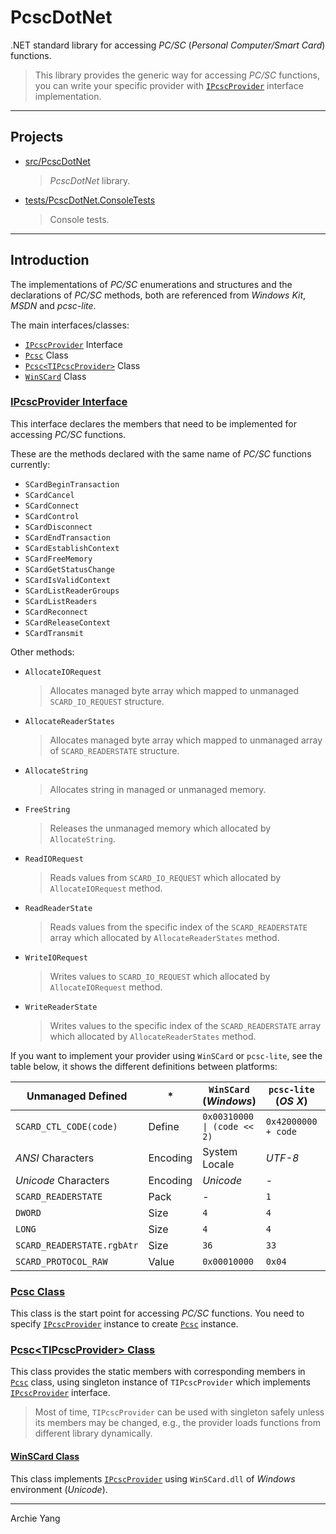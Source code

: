 # PcscDotNet

.NET standard library for accessing *PC/SC* (*Personal Computer/Smart Card*) functions.

> This library provides the generic way for accessing *PC/SC* functions, you can write your specific provider with [`IPcscProvider`][] interface implementation.

---

## Projects

- [src/PcscDotNet](src/PcscDotNet)
  > *PcscDotNet* library.
- [tests/PcscDotNet.ConsoleTests](tests/PcscDotNet.ConsoleTests)
  > Console tests.

---

## Introduction

The implementations of *PC/SC* enumerations and structures and the declarations of *PC/SC* methods, both are referenced from *Windows Kit*, *MSDN* and *pcsc-lite*.

The main interfaces/classes:

- [`IPcscProvider`][] Interface
- [`Pcsc`][] Class
- [`Pcsc<TIPcscProvider>`][] Class
- [`WinSCard`][] Class

[`IPcscProvider`]: #ipcscprovider-interface
[`Pcsc`]: #pcsc-class
[`Pcsc<TIPcscProvider>`]: #pcsctipcscprovider-class
[`WinSCard`]: #winscard-class

### [IPcscProvider Interface](src/PcscDotNet/IPcscProvider.cs "Go to Source")

This interface declares the members that need to be implemented for accessing *PC/SC* functions.

These are the methods declared with the same name of *PC/SC* functions currently:

- `SCardBeginTransaction`
- `SCardCancel`
- `SCardConnect`
- `SCardControl`
- `SCardDisconnect`
- `SCardEndTransaction`
- `SCardEstablishContext`
- `SCardFreeMemory`
- `SCardGetStatusChange`
- `SCardIsValidContext`
- `SCardListReaderGroups`
- `SCardListReaders`
- `SCardReconnect`
- `SCardReleaseContext`
- `SCardTransmit`

Other methods:

- `AllocateIORequest`
  > Allocates managed byte array which mapped to unmanaged `SCARD_IO_REQUEST` structure.
- `AllocateReaderStates`
  > Allocates managed byte array which mapped to unmanaged array of `SCARD_READERSTATE` structure.
- `AllocateString`
  > Allocates string in managed or unmanaged memory.
- `FreeString`
  > Releases the unmanaged memory which allocated by `AllocateString`.
- `ReadIORequest`
  > Reads values from `SCARD_IO_REQUEST` which allocated by `AllocateIORequest` method.
- `ReadReaderState`
  > Reads values from the specific index of the `SCARD_READERSTATE` array which allocated by `AllocateReaderStates` method.
- `WriteIORequest`
  > Writes values to `SCARD_IO_REQUEST` which allocated by `AllocateIORequest` method.
- `WriteReaderState`
  > Writes values to the specific index of the `SCARD_READERSTATE` array which allocated by `AllocateReaderStates` method.

If you want to implement your provider using `WinSCard` or `pcsc-lite`, see the table below, it shows the different definitions between platforms:

| Unmanaged Defined          | *        | `WinSCard` (*Windows*)                 | `pcsc-lite` (*OS X*) | `pcsc-lite` (*Linux*) |
| -------------------------- | -------- | -------------------------------------- | -------------------- | --------------------- |
| `SCARD_CTL_CODE(code)`     | Define   | <code>0x00310000 \| (code << 2)</code> | `0x42000000 + code`  | `0x42000000 + code`   |
| *ANSI* Characters          | Encoding | System Locale                          | *UTF-8*              | *UTF-8*               |
| *Unicode* Characters       | Encoding | *Unicode*                              | -                    | -                     |
| `SCARD_READERSTATE`        | Pack     | -                                      | `1`                  | -                     |
| `DWORD`                    | Size     | `4`                                    | `4`                  | `sizeof(void*)`       |
| `LONG`                     | Size     | `4`                                    | `4`                  | `sizeof(void*)`       |
| `SCARD_READERSTATE.rgbAtr` | Size     | `36`                                   | `33`                 | `33`                  |
| `SCARD_PROTOCOL_RAW`       | Value    | `0x00010000`                           | `0x04`               | `0x04`                |

### [Pcsc Class](src/PcscDotNet/Pcsc.cs "Go to Source")

This class is the start point for accessing *PC/SC* functions. You need to specify [`IPcscProvider`][] instance to create [`Pcsc`][] instance.

### [Pcsc\<TIPcscProvider\> Class](src/PcscDotNet/Pcsc_1.cs "Go to Source")

This class provides the static members with corresponding members in [`Pcsc`][] class, using singleton instance of `TIPcscProvider` which implements [`IPcscProvider`][] interface.

> Most of time, `TIPcscProvider` can be used with singleton safely unless its members may be changed, e.g., the provider loads functions from different library dynamically.

#### [WinSCard Class](src/PcscDotNet/WinSCard.cs "Go to Source")

This class implements [`IPcscProvider`][] using `WinSCard.dll` of *Windows* environment (*Unicode*).

---

Archie Yang
